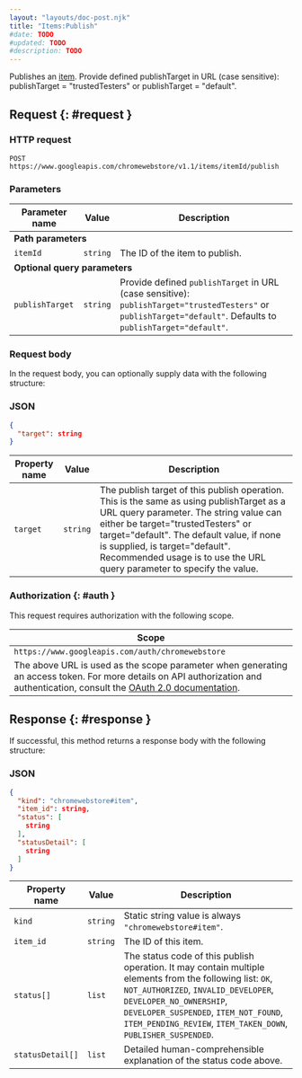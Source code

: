 ```yaml
---
layout: "layouts/doc-post.njk"
title: "Items:Publish"
#date: TODO
#updated: TODO
#description: TODO
---
```


Publishes an [item][1]. Provide defined publishTarget in URL (case sensitive): publishTarget =
"trustedTesters" or publishTarget = "default".

## Request {: #request }

### HTTP request

```text
POST https://www.googleapis.com/chromewebstore/v1.1/items/itemId/publish
```

### Parameters

<table><thead><tr><th>Parameter name</th><th>Value</th><th>Description</th></tr></thead><tbody><tr><td colspan="3"><b>Path parameters</b></td></tr><tr id="itemId"><td><code>itemId</code></td><td><code>string</code></td><td>The ID of the item to publish.</td></tr><tr><td colspan="3"><b>Optional query parameters</b></td></tr><tr id="publishTarget"><td><code>publishTarget</code></td><td><code>string</code></td><td>Provide defined <code>publishTarget</code> in URL (case sensitive): <code>publishTarget="trustedTesters"</code> or <code>publishTarget="default"</code>. Defaults to <code>publishTarget="default"</code>.</td></tr></tbody></table>

### Request body

In the request body, you can optionally supply data with the following structure:

### JSON

```json
{
  "target": string
}
```

<table><thead><tr><th>Property name</th><th>Value</th><th>Description</th></tr></thead><tbody><tr id="target"><td><code>target</code></td><td><code>string</code></td><td>The publish target of this publish operation. This is the same as using publishTarget as a URL query parameter. The string value can either be target="trustedTesters" or target="default". The default value, if none is supplied, is target="default". Recommended usage is to use the URL query parameter to specify the value.</td></tr></tbody></table>

### Authorization {: #auth }

This request requires authorization with the following scope.

<table><thead><tr><th>Scope</th></tr></thead><tbody><tr><td><code>https://www.googleapis.com/auth/chromewebstore</code></td></tr><tr><td>The above URL is used as the scope parameter when generating an access token. For more details on API authorization and authentication, consult the <a href="https://developers.google.com/accounts/docs/OAuth2">OAuth 2.0 documentation</a>.</td></tr></tbody></table>

## Response {: #response }

If successful, this method returns a response body with the following structure:

### JSON

```json
{
  "kind": "chromewebstore#item",
  "item_id": string,
  "status": [
    string
  ],
  "statusDetail": [
    string
  ]
}
```

<table><thead><tr><th>Property name</th><th>Value</th><th>Description</th></tr></thead><tbody><tr id="kind"><td><code>kind</code></td><td><code>string</code></td><td>Static string value is always <code>"chromewebstore#item"</code>.</td></tr><tr id="item_id"><td><code>item_id</code></td><td><code>string</code></td><td>The ID of this item.</td></tr><tr id="status"><td><code>status[]</code></td><td><code>list</code></td><td>The status code of this publish operation. It may contain multiple elements from the following list: <code>OK</code>, <code>NOT_AUTHORIZED</code>, <code>INVALID_DEVELOPER</code>, <code>DEVELOPER_NO_OWNERSHIP</code>, <code>DEVELOPER_SUSPENDED</code>, <code>ITEM_NOT_FOUND</code>, <code>ITEM_PENDING_REVIEW</code>, <code>ITEM_TAKEN_DOWN</code>, <code>PUBLISHER_SUSPENDED</code>.</td></tr><tr id="statusDetail"><td><code>statusDetail[]</code></td><td><code>list</code></td><td>Detailed human-comprehensible explanation of the status code above.</td></tr></tbody></table>

[1]: /docs/webstore/webstore_api/items/
[2]: https://developers.google.com/accounts/docs/OAuth2
